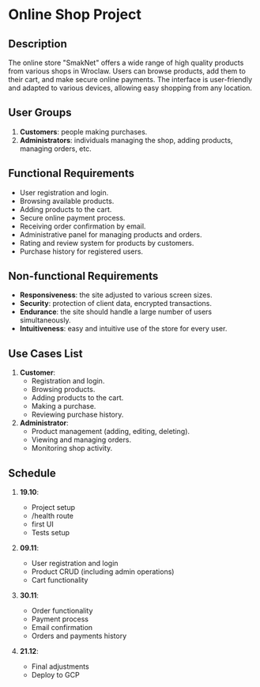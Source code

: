 # Online Shop Project

## Description
The online store "SmakNet" offers a wide range of high quality products from various shops in Wroclaw.
Users can browse products, add them to their cart, and make secure online payments. 
The interface is user-friendly and adapted to various devices, allowing easy shopping from any location.

## User Groups
1. **Customers**: people making purchases.
2. **Administrators**: individuals managing the shop, adding products, managing orders, etc.

## Functional Requirements
- User registration and login.
- Browsing available products.
- Adding products to the cart.
- Secure online payment process.
- Receiving order confirmation by email.
- Administrative panel for managing products and orders.
- Rating and review system for products by customers.
- Purchase history for registered users.

## Non-functional Requirements
- **Responsiveness**: the site adjusted to various screen sizes.
- **Security**: protection of client data, encrypted transactions.
- **Endurance**: the site should handle a large number of users simultaneously.
- **Intuitiveness**: easy and intuitive use of the store for every user.

## Use Cases List
1. **Customer**:
    - Registration and login.
    - Browsing products.
    - Adding products to the cart.
    - Making a purchase.
    - Reviewing purchase history.
2. **Administrator**:
    - Product management (adding, editing, deleting).
    - Viewing and managing orders.
    - Monitoring shop activity.

## Schedule
1. **19.10**:
   - Project setup
   - /health route
   - first UI
   - Tests setup

2. **09.11**:
   - User registration and login
   - Product CRUD (including admin operations)
   - Cart functionality

3. **30.11**:
    - Order functionality
    - Payment process
    - Email confirmation
    - Orders and payments history

4. **21.12**:
    - Final adjustments
    - Deploy to GCP

